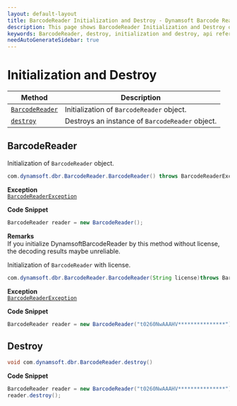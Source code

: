 ```yaml
---
layout: default-layout
title: BarcodeReader Initialization and Destroy - Dynamsoft Barcode Reader SDK Java Edition API Reference
description: This page shows BarcodeReader Initialization and Destroy of Dynamsoft Barcode Reader SDK Java Edition API Reference.
keywords: BarcodeReader, destroy, initialization and destroy, api reference, java
needAutoGenerateSidebar: true
---
```


# Initialization and Destroy

  | Method               | Description |
  |----------------------|-------------|
  | [`BarcodeReader`](#barcodereader) | Initialization of `BarcodeReader` object.|
  | [`destroy`](#destroy) | Destroys an instance of `BarcodeReader` object.|






## BarcodeReader

Initialization of `BarcodeReader` object.

```java
com.dynamsoft.dbr.BarcodeReader.BarcodeReader() throws BarcodeReaderException
```

**Exception**  
[`BarcodeReaderException`](../class/BarcodeReaderException.md)




**Code Snippet**  
```java
BarcodeReader reader = new BarcodeReader();
```

**Remarks**  
If you initialize DynamsoftBarcodeReader by this method without license, the decoding results maybe unreliable.


Initialization of `BarcodeReader` with license.

```java
com.dynamsoft.dbr.BarcodeReader.BarcodeReader(String license)throws BarcodeReaderException
```

**Exception**  
[`BarcodeReaderException`](../class/BarcodeReaderException.md)


**Code Snippet**  
```java
BarcodeReader reader = new BarcodeReader("t0260NwAAAHV***************");
```




## Destroy

```java
void com.dynamsoft.dbr.BarcodeReader.destroy()	
```


**Code Snippet**  
```java
BarcodeReader reader = new BarcodeReader("t0260NwAAAHV***************");
reader.destroy();
```

